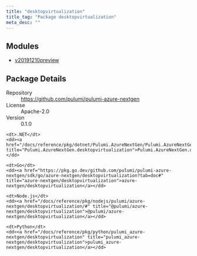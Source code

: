 ```yaml
---
title: "desktopvirtualization"
title_tag: "Package desktopvirtualization"
meta_desc: ""
---
```


<!-- WARNING: this file was generated by Pulumi Docs Generator. -->
<!-- Do not edit by hand unless you're certain you know what you are doing! -->



<h2 id="modules">Modules</h2>
<ul class="api">
    <li><a href="v20191210preview/" title="v20191210preview"><span class="symbol module"></span>v20191210preview</a></li>
</ul>

<h2 id="package-details">Package Details</h2>
<dl class="package-details">
	<dt>Repository</dt>
	<dd><a href="https://github.com/pulumi/pulumi-azure-nextgen">https://github.com/pulumi/pulumi-azure-nextgen</a></dd>
	<dt>License</dt>
	<dd>Apache-2.0</dd>
	<dt>Version</dt>
	<dd>0.1.0</dd>
</dl>



<dl class="tabular">

    <dt>.NET</dt>
    <dd><a href="/docs/reference/pkg/dotnet/Pulumi.AzureNextGen/Pulumi.AzureNextGen.desktopvirtualization.html" title="Pulumi.AzureNextGen.desktopvirtualization">Pulumi.AzureNextGen.desktopvirtualization</a></dd>

    <dt>Go</dt>
    <dd><a href="https://pkg.go.dev/github.com/pulumi/pulumi-azure-nextgen/sdk/go/azure-nextgen/desktopvirtualization?tab=doc#" title="azure-nextgen/desktopvirtualization">azure-nextgen/desktopvirtualization</a></dd>

    <dt>Node.js</dt>
    <dd><a href="/docs/reference/pkg/nodejs/pulumi/azure-nextgen/desktopvirtualization/#" title="@pulumi/azure-nextgen/desktopvirtualization">@pulumi/azure-nextgen/desktopvirtualization</a></dd>

    <dt>Python</dt>
    <dd><a href="/docs/reference/pkg/python/pulumi_azure-nextgen/desktopvirtualization" title="pulumi_azure-nextgen/desktopvirtualization">pulumi_azure-nextgen/desktopvirtualization</a></dd>

</dl>

